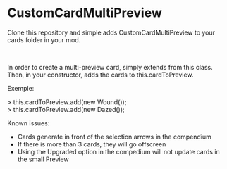 # CustomCardMultiPreview

<p>Clone this repository and simple adds CustomCardMultiPreview to your cards folder in your mod.</p>
<br>
<p>In order to create a multi-preview card, simply extends from this class.<br>
Then, in your constructor, adds the cards to this.cardToPreview.</p>
</p>Exemple:</p>
> this.cardToPreview.add(new Wound());<br>
> this.cardToPreview.add(new Dazed());

<br>
<p>Known issues:

- Cards generate in front of the selection arrows in the compendium
- If there is more than 3 cards, they will go offscreen
- Using the Upgraded option in the compedium will not update cards in the small Preview

</p>
